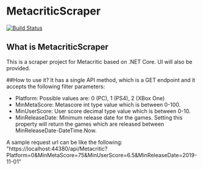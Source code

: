 # MetacriticScraper

[![Build Status](https://dev.azure.com/berkarslan-cs/MetacriticScraper/_apis/build/status/berkarslan-cs.MetacriticScraper?branchName=master)](https://dev.azure.com/berkarslan-cs/MetacriticScraper/_build/latest?definitionId=2&branchName=master)

## What is MetacriticScraper
This is a scraper project for Metacritic based on .NET Core. UI will also be provided.

##How to use it?
It has a single API method, which is a GET endpoint and it accepts the following filter parameters:
- Platform: Possible values are: 0 (PC), 1 (PS4), 2 (XBox One)
- MinMetaScore: Metascore int type value which is between 0-100.
- MinUserScore: User score decimal type value which is between 0-10.
- MinReleaseDate: Minimum release date for the games. Setting this property will return the games which are released between MinReleaseDate-DateTime.Now.

A sample request url can be like the following: "https://localhost:44380/api/Metacritic?Platform=0&MinMetaScore=75&MinUserScore=6.5&MinReleaseDate=2019-11-01"
